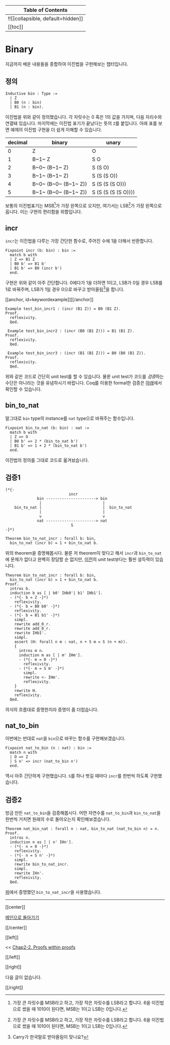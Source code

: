 | Table of Contents |
|-------------------|
|!![[collapsible, default=hidden]]  |
|[[toc]]|

# Binary

지금까지 배운 내용들을 종합하여 이진법을 구현해보는 챕터입니다.

## 정의

```haskell, line_num
Inductive bin : Type :=
  | Z
  | B0 (n : bin)
  | B1 (n : bin).
```

이진법을 위와 같이 정의했습니다. 각 자릿수는 0 혹은 1의 값을 가지며, 다음 자리수와 연결돼 있습니다. 마지막에는 이진법 표기가 끝났다는 뜻의 `Z`를 붙입니다. 아래 표를 보면 예제의 이진법 구현을 더 쉽게 이해할 수 있습니다.

| decimal | binary                | unary                  |
|---------|-----------------------|------------------------|
| 0       | Z                     | O                      |
| 1       | B~1~ Z                | S O                    |
| 2       | B~0~ (B~1~ Z)         | S (S O)                |
| 3       | B~1~ (B~1~ Z)         | S (S (S O))            |
| 4       | B~0~ (B~0~ (B~1~ Z))  | S (S (S (S O)))        |
| 5       | B~1~ (B~0~ (B~1~ Z))  | S (S (S (S (S O))))    |

보통의 이진법표기는 MSB[^sb]가 가장 왼쪽으로 오지만, 여기서는 LSB[^sb]가 가장 왼쪽으로 옵니다. 이는 구현의 편리함을 위함입니다.

[^sb]: 가장 큰 자릿수를 MSB라고 하고, 가장 작은 자릿수를 LSB라고 합니다. 6을 이진법으로 썼을 때 1010이 된다면, MSB는 1이고 LSB는 0입니다.

## incr

`incr`는 이진법을 다루는 가장 간단한 함수로, 주어진 수에 1을 더해서 반환합니다.

```haskell, line_num
Fixpoint incr (b: bin) : bin :=
  match b with
  | Z => B1 Z
  | B0 b' => B1 b'
  | B1 b' => B0 (incr b')
  end.
```

구현은 위와 같이 아주 간단합니다. 0에다가 1을 더하면 1이고, LSB가 0일 경우 LSB를 1로 바꿔주며, LSB가 1일 경우 0으로 바꾸고 받아올림[^carry]을 합니다.

[^carry]: Carry가 한국말로 받아올림이 맞나요?

[[anchor, id=keywordexample]][[/anchor]]

```haskell, line_num
Example test_bin_incr1 : (incr (B1 Z)) = B0 (B1 Z).
Proof.
  reflexivity.
  Qed.

 Example test_bin_incr2 : (incr (B0 (B1 Z))) = B1 (B1 Z).
Proof.
  reflexivity.
  Qed.

 Example test_bin_incr3 : (incr (B1 (B1 Z))) = B0 (B0 (B1 Z)).
Proof.
  reflexivity.
  Qed.
```

위와 같은 코드로 간단히 unit test를 할 수 있습니다. 물론 unit test가 코드를 *검증*하는 수단은 아니라는 것을 유념하시기 바랍니다. Coq를 이용한 formal한 검증은 [아래](#검증1)에서 확인할 수 있습니다.

## bin_to_nat

말그대로 `bin` type의 instance를 `nat` type으로 바꿔주는 함수입니다.

```haskell, line_num
Fixpoint bin_to_nat (b: bin) : nat :=
  match b with
  | Z => O
  | B0 b' => 2 * (bin_to_nat b')
  | B1 b' => 1 + 2 * (bin_to_nat b')
  end.
```

이진법의 정의를 그대로 코드로 옮겨놨습니다.

## 검증1

```haskell, line_num
(*{-
                            incr
              bin ----------------------> bin
               |                           |
    bin_to_nat |                           |  bin_to_nat
               |                           |
               v                           v
              nat ----------------------> nat
                             S
-}*)

Theorem bin_to_nat_incr : forall b: bin,
  bin_to_nat (incr b) = 1 + bin_to_nat b.
```

위의 theorem을 증명해봅시다. 물론 저 theorem이 맞다고 해서 `incr`과 `bin_to_nat`에 문제가 없다고 완벽히 장담할 순 없지만, [이전](#keywordexample)의 unit test보다는 훨씬 설득력이 있습니다.

```haskell, line_num
Theorem bin_to_nat_incr : forall b: bin,
  bin_to_nat (incr b) = 1 + bin_to_nat b.
Proof.
  intros b.
  induction b as [ | b0' IHb0'| b1' IHb1'].
  - (*{- b = Z -}*)
    reflexivity.
  - (*{- b = B0 b0' -}*)
    reflexivity.
  - (*{- b = B1 b1' -}*)
    simpl.
    rewrite add_0_r.
    rewrite add_0_r.
    rewrite IHb1'.
    simpl.
    assert (H: forall n m : nat, n + S m = S (n + m)).
    {
      intros m n.
      induction m as [ | m' IHm'].
      - (*{- m = 0 -}*)
        reflexivity.
      - (*{- m = S m' -}*)
        simpl.
        rewrite <- IHm'.
        reflexivity.
    }
    rewrite H.
    reflexivity.
  Qed.
```

의식의 흐름대로 증명한지라 증명이 좀 더럽습니다.

## nat_to_bin

이번에는 반대로 `nat`을 `bin`으로 바꾸는 함수를 구현해보겠습니다.

```haskell, line_num
Fixpoint nat_to_bin (n : nat) : bin :=
  match n with
  | O => Z
  | S n' => incr (nat_to_bin n')
  end.
```

역시 아주 간단하게 구현했습니다. `S`를 하나 벗길 때마다 `incr`를 한번씩 하도록 구현했습니다.

## 검증2

방금 만든 `nat_to_bin`을 검증해봅시다. 어떤 자연수를 `nat_to_bin`과 `bin_to_nat`을 한번씩 거치면 원래의 수로 돌아오는지 확인해보겠습니다.

```haskell, line_num
Theorem nat_bin_nat : forall n : nat, bin_to_nat (nat_to_bin n) = n.
Proof.
  intros n.
  induction n as [ | n' IHn'].
  - (*{- n = 0 -}*)
    reflexivity.
  - (*{- n = S n' -}*)
    simpl.
    rewrite bin_to_nat_incr.
    simpl.
    rewrite IHn'.
    reflexivity.
  Qed.
```

[위](검증1)에서 증명했던 `bin_to_nat_incr`을 사용했습니다.

---

[[center]]

[메인으로 돌아가기](index.html)

[[/center]]

[[left]]

<< [Chap2-2. Proofs within proofs](Chap2-2.html)

[[/left]]

[[right]]

다음 글이 없습니다.

[[/right]]